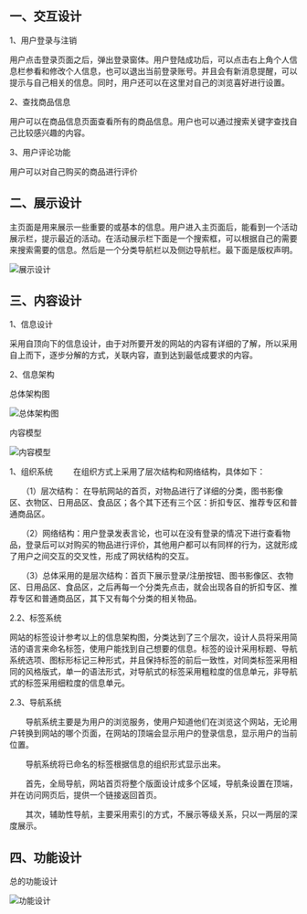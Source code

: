 ## 一、交互设计
1、用户登录与注销

用户点击登录页面之后，弹出登录窗体。用户登陆成功后，可以点击右上角个人信息栏参看和修改个人信息，也可以退出当前登录账号。并且会有新消息提醒，可以提示与自己相关的信息。同时，用户还可以在这里对自己的浏览喜好进行设置。


2、查找商品信息

用户可以在商品信息页面查看所有的商品信息。用户也可以通过搜索关键字查找自己比较感兴趣的内容。



3、用户评论功能

用户可以对自己购买的商品进行评价

## 二、展示设计

主页面是用来展示一些重要的或基本的信息。用户进入主页面后，能看到一个活动展示栏，提示最近的活动。在活动展示栏下面是一个搜索框，可以根据自己的需要来搜索需要的信息。然后是一个分类导航栏以及侧边导航栏。最下面是版权声明。
 
![展示设计](https://github.com/pan-lei/WebProject/blob/master/WebDesign/%E5%B1%95%E7%A4%BA%E8%AE%BE%E8%AE%A1.png)
## 三、内容设计

1、信息设计 

采用自顶向下的信息设计，由于对所要开发的网站的内容有详细的了解，所以采用自上而下，逐步分解的方式，关联内容，直到达到最低成要求的内容。

2、信息架构

总体架构图

![总体架构图](https://github.com/pan-lei/WebProject/blob/master/WebDesign/%E5%86%85%E5%AE%B9%E8%AE%BE%E8%AE%A1%E6%9E%B6%E6%9E%84%E5%9B%BE.png)

内容模型

![内容模型](https://github.com/pan-lei/WebProject/blob/master/WebDesign/%E5%86%85%E5%AE%B9%E8%AE%BE%E8%AE%A1%E4%B8%BB%E8%A6%81%E5%86%85%E5%AE%B9%E6%A8%A1%E5%9E%8B.png)

1、组织系统 
　　
在组织方式上采用了层次结构和网络结构，具体如下：

　　（1）层次结构： 在导航网站的首页，对物品进行了详细的分类，图书影像区、衣物区、日用品区、食品区；各个其下还有三个区：折扣专区、推荐专区和普通商品区。

　　（2）网络结构：用户登录发表言论，也可以在没有登录的情况下进行查看物品，登录后可以对购买的物品进行评价，其他用户都可以有同样的行为，这就形成了用户之间交互的交叉性，形成了网状结构的交互。

　　（3）总体采用的是层次结构：首页下展示登录/注册按钮、图书影像区、衣物区、日用品区、食品区，之后再每一个分类先点击，就会出现各自的折扣专区、推荐专区和普通商品区，其下又有每个分类的相关物品。

2.2、标签系统 
   
网站的标签设计参考以上的信息架构图，分类达到了三个层次，设计人员将采用简洁的语言来命名标签，使用户能找到自己想要的信息。标签的设计采用标题、导航系统选项、图标形标记三种形式，并且保持标签的前后一致性，对同类标签采用相同的风格版式，单一的语法形式，对导航式的标签采用粗粒度的信息单元，非导航式的标签采用细粒度的信息单元。

2.3、导航系统

　　导航系统主要是为用户的浏览服务，使用户知道他们在浏览这个网站，无论用户转换到网站的哪个页面，在网站的顶端会显示用户的登录信息，显示用户的当前位置。

　　导航系统将已命名的标签根据信息的组织形式显示出来。

　　首先，全局导航，网站首页将整个版面设计成多个区域，导航条设置在顶端，并在访问网页后，提供一个链接返回首页。

　　其次，辅助性导航，主要采用索引的方式，不展示等级关系，只以一两层的深度展示。

## 四、功能设计

总的功能设计

![功能设计](https://github.com/pan-lei/WebProject/blob/master/WebDesign/%E5%8A%9F%E8%83%BD%E8%AE%BE%E8%AE%A1.png)

